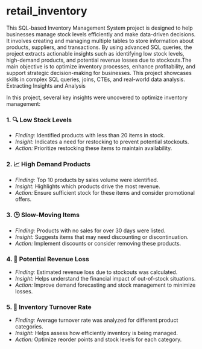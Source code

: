 # retail_inventory
This SQL-based Inventory Management System project is designed to help businesses manage stock levels efficiently and make data-driven decisions. It involves creating and managing multiple tables to store information about products, suppliers, and transactions.
By using advanced SQL queries, the project extracts actionable insights such as identifying low stock levels, high-demand products, and potential revenue losses due to stockouts.The main objective is to optimize inventory processes, enhance profitability, and support strategic decision-making for businesses. This project showcases skills in complex SQL queries, joins, CTEs, and real-world data analysis.
Extracting Insights and Analysis

In this project, several key insights were uncovered to optimize inventory management:

### 1. 🔍 Low Stock Levels
- *Finding:* Identified products with less than 20 items in stock.
- *Insight:* Indicates a need for restocking to prevent potential stockouts.
- *Action:* Prioritize restocking these items to maintain availability.

### 2. 📈 High Demand Products
- *Finding:* Top 10 products by sales volume were identified.
- *Insight:* Highlights which products drive the most revenue.
- *Action:* Ensure sufficient stock for these items and consider promotional offers.

### 3. 🕒 Slow-Moving Items
- *Finding:* Products with no sales for over 30 days were listed.
- *Insight:* Suggests items that may need discounting or discontinuation.
- *Action:* Implement discounts or consider removing these products.

### 4. 💸 Potential Revenue Loss
- *Finding:* Estimated revenue loss due to stockouts was calculated.
- *Insight:* Helps understand the financial impact of out-of-stock situations.
- *Action:* Improve demand forecasting and stock management to minimize losses.

### 5. 🛒 Inventory Turnover Rate
- *Finding:* Average turnover rate was analyzed for different product categories.
- *Insight:* Helps assess how efficiently inventory is being managed.
- *Action:* Optimize reorder points and stock levels for each category.
